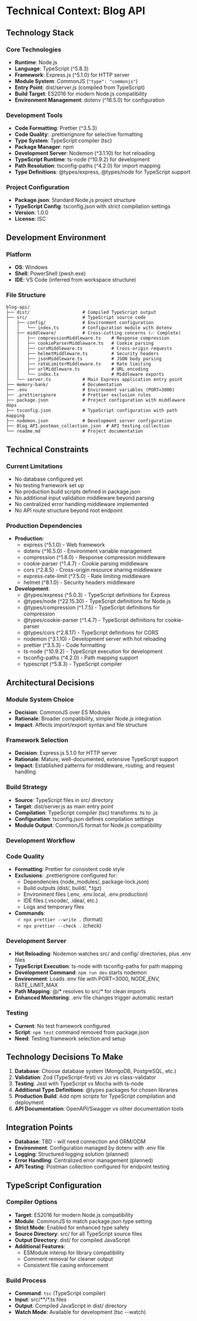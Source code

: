 # Technical Context: Blog API

## Technology Stack

### Core Technologies
- **Runtime**: Node.js
- **Language**: TypeScript (^5.8.3)
- **Framework**: Express.js (^5.1.0) for HTTP server
- **Module System**: CommonJS (`"type": "commonjs"`)
- **Entry Point**: dist/server.js (compiled from TypeScript)
- **Build Target**: ES2016 for modern Node.js compatibility
- **Environment Management**: dotenv (^16.5.0) for configuration

### Development Tools
- **Code Formatting**: Prettier (^3.5.3)
- **Code Quality**: .prettierignore for selective formatting
- **Type System**: TypeScript compiler (tsc)
- **Package Manager**: npm
- **Development Server**: Nodemon (^3.1.10) for hot reloading
- **TypeScript Runtime**: ts-node (^10.9.2) for development
- **Path Resolution**: tsconfig-paths (^4.2.0) for import mapping
- **Type Definitions**: @types/express, @types/node for TypeScript support

### Project Configuration
- **Package.json**: Standard Node.js project structure
- **TypeScript Config**: tsconfig.json with strict compilation settings
- **Version**: 1.0.0
- **License**: ISC

## Development Environment

### Platform
- **OS**: Windows
- **Shell**: PowerShell (pwsh.exe)
- **IDE**: VS Code (inferred from workspace structure)

### File Structure
```
blog-api/
├── dist/                    # Compiled TypeScript output
├── src/                     # TypeScript source code
│   ├── config/              # Environment configuration
│   │   └── index.ts         # Configuration module with dotenv
│   ├── middleware/          # Cross-cutting concerns (✅ Complete)
│   │   ├── compressionMiddleware.ts    # Response compression
│   │   ├── cookieParserMiddleware.ts   # Cookie parsing
│   │   ├── corsMiddleware.ts           # Cross-origin requests
│   │   ├── helmetMiddleware.ts         # Security headers
│   │   ├── jsonMiddleware.ts           # JSON body parsing
│   │   ├── rateLimiterMiddleware.ts    # Rate limiting
│   │   ├── urlMiddleware.ts            # URL encoding
│   │   └── index.ts                    # Middleware exports
│   └── server.ts            # Main Express application entry point
├── memory-bank/             # Documentation
├── .env                     # Environment variables (PORT=3000)
├── .prettierignore          # Prettier exclusion rules
├── package.json             # Project configuration with middleware deps
├── tsconfig.json            # TypeScript configuration with path mapping
├── nodemon.json             # Development server configuration
├── Blog API.postman_collection.json  # API testing collection
└── readme.md                # Project documentation
```

## Technical Constraints

### Current Limitations
- No database configured yet
- No testing framework set up  
- No production build scripts defined in package.json
- No additional input validation middleware beyond parsing
- No centralized error handling middleware implemented
- No API route structure beyond root endpoint

### Production Dependencies
- **Production**: 
  - express (^5.1.0) - Web framework
  - dotenv (^16.5.0) - Environment variable management
  - compression (^1.8.0) - Response compression middleware
  - cookie-parser (^1.4.7) - Cookie parsing middleware
  - cors (^2.8.5) - Cross-origin resource sharing middleware
  - express-rate-limit (^7.5.0) - Rate limiting middleware
  - helmet (^8.1.0) - Security headers middleware
- **Development**: 
  - @types/express (^5.0.3) - TypeScript definitions for Express
  - @types/node (^22.15.30) - TypeScript definitions for Node.js
  - @types/compression (^1.7.5) - TypeScript definitions for compression
  - @types/cookie-parser (^1.4.7) - TypeScript definitions for cookie-parser
  - @types/cors (^2.8.17) - TypeScript definitions for CORS
  - nodemon (^3.1.10) - Development server with hot reloading
  - prettier (^3.5.3) - Code formatting
  - ts-node (^10.9.2) - TypeScript execution for development
  - tsconfig-paths (^4.2.0) - Path mapping support
  - typescript (^5.8.3) - TypeScript compiler

## Architectural Decisions

### Module System Choice
- **Decision**: CommonJS over ES Modules
- **Rationale**: Broader compatibility, simpler Node.js integration
- **Impact**: Affects import/export syntax and file structure

### Framework Selection
- **Decision**: Express.js 5.1.0 for HTTP server
- **Rationale**: Mature, well-documented, extensive TypeScript support
- **Impact**: Established patterns for middleware, routing, and request handling

### Build Strategy
- **Source**: TypeScript files in src/ directory
- **Target**: dist/server.js as main entry point  
- **Compilation**: TypeScript compiler (tsc) transforms .ts to .js
- **Configuration**: tsconfig.json defines compilation settings
- **Module Output**: CommonJS format for Node.js compatibility

### Development Workflow

### Code Quality
- **Formatting**: Prettier for consistent code style
- **Exclusions**: .prettierignore configured for:
  - Dependencies (node_modules/, package-lock.json)
  - Build outputs (dist/, build/, *.tgz)
  - Environment files (.env, .env.local, .env.production)
  - IDE files (.vscode/, .idea/, etc.)
  - Logs and temporary files
- **Commands**: 
  - `npx prettier --write .` (format)
  - `npx prettier --check .` (check)

### Development Server
- **Hot Reloading**: Nodemon watches src/ and config/ directories, plus .env files
- **TypeScript Execution**: ts-node with tsconfig-paths for path mapping
- **Development Command**: `npm run dev` starts nodemon
- **Environment**: Loads .env file with PORT=3000, NODE_ENV, RATE_LIMIT_MAX
- **Path Mapping**: @/* resolves to src/* for clean imports
- **Enhanced Monitoring**: .env file changes trigger automatic restart

### Testing
- **Current**: No test framework configured
- **Script**: `npm test` command removed from package.json
- **Need**: Testing framework selection and setup

## Technology Decisions To Make

1. **Database**: Choose database system (MongoDB, PostgreSQL, etc.)
2. **Validation**: Zod (TypeScript-first) vs Joi vs class-validator  
3. **Testing**: Jest with TypeScript vs Mocha with ts-node
4. **Additional Type Definitions**: @types packages for chosen libraries
5. **Production Build**: Add npm scripts for TypeScript compilation and deployment
6. **API Documentation**: OpenAPI/Swagger vs other documentation tools

## Integration Points

- **Database**: TBD - will need connection and ORM/ODM
- **Environment**: Configuration managed by dotenv with .env file
- **Logging**: Structured logging solution (planned)
- **Error Handling**: Centralized error management (planned)
- **API Testing**: Postman collection configured for endpoint testing

## TypeScript Configuration

### Compiler Options
- **Target**: ES2016 for modern Node.js compatibility
- **Module**: CommonJS to match package.json type setting
- **Strict Mode**: Enabled for enhanced type safety
- **Source Directory**: src/ for all TypeScript source files
- **Output Directory**: dist/ for compiled JavaScript
- **Additional Features**: 
  - ESModule interop for library compatibility
  - Comment removal for cleaner output
  - Consistent file casing enforcement

### Build Process
- **Command**: `tsc` (TypeScript compiler)
- **Input**: src/**/*.ts files
- **Output**: Compiled JavaScript in dist/ directory
- **Watch Mode**: Available for development (tsc --watch)
